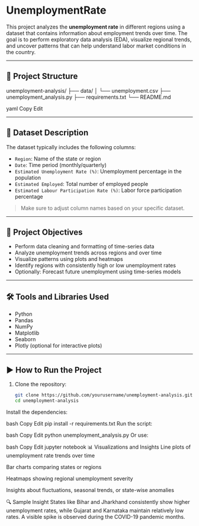 # UnemploymentRate
This project analyzes the **unemployment rate** in different regions using a dataset that contains information about employment trends over time. The goal is to perform exploratory data analysis (EDA), visualize regional trends, and uncover patterns that can help understand labor market conditions in the country.

---

## 📁 Project Structure

unemployment-analysis/
├── data/
│ └── unemployment.csv
├── unemployment_analysis.py
├── requirements.txt
└── README.md

yaml
Copy
Edit

---

## 📌 Dataset Description

The dataset typically includes the following columns:

- `Region`: Name of the state or region
- `Date`: Time period (monthly/quarterly)
- `Estimated Unemployment Rate (%)`: Unemployment percentage in the population
- `Estimated Employed`: Total number of employed people
- `Estimated Labour Participation Rate (%)`: Labor force participation percentage

> Make sure to adjust column names based on your specific dataset.

---

## 🎯 Project Objectives

- Perform data cleaning and formatting of time-series data
- Analyze unemployment trends across regions and over time
- Visualize patterns using plots and heatmaps
- Identify regions with consistently high or low unemployment rates
- Optionally: Forecast future unemployment using time-series models

---

## 🛠️ Tools and Libraries Used

- Python
- Pandas
- NumPy
- Matplotlib
- Seaborn
- Plotly (optional for interactive plots)

---

## ▶️ How to Run the Project

1. Clone the repository:
   ```bash
   git clone https://github.com/yourusername/unemployment-analysis.git
   cd unemployment-analysis
Install the dependencies:

bash
Copy
Edit
pip install -r requirements.txt
Run the script:

bash
Copy
Edit
python unemployment_analysis.py
Or use:

bash
Copy
Edit
jupyter notebook
📊 Visualizations and Insights
Line plots of unemployment rate trends over time

Bar charts comparing states or regions

Heatmaps showing regional unemployment severity

Insights about fluctuations, seasonal trends, or state-wise anomalies

🔍 Sample Insight
States like Bihar and Jharkhand consistently show higher unemployment rates, while Gujarat and Karnataka maintain relatively low rates. A visible spike is observed during the COVID-19 pandemic months.

